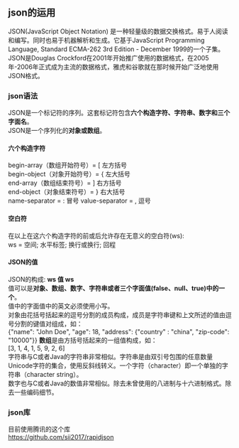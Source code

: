 ## json的运用
JSON(JavaScript Object Notation) 是一种轻量级的数据交换格式。易于人阅读和编写。同时也易于机器解析和生成。它基于JavaScript Programming Language, Standard ECMA-262 3rd Edition - December 1999的一个子集。    
JSON是Douglas Crockford在2001年开始推广使用的数据格式，在2005年-2006年正式成为主流的数据格式，雅虎和谷歌就在那时候开始广泛地使用JSON格式。    
### json语法
JSON是一个标记符的序列。这套标记符包含**六个构造字符、字符串、数字和三个字面名**。    
JSON是一个序列化的**对象或数组**。     
#### 六个构造字符
begin-array（数组开始符号）= [ 左方括号    
begin-object（对象开始符号）= { 左大括号    
end-array（数组结束符号）= ] 右方括号   
end-object（对象结束符号）= } 右大括号   
name-separator =  : 冒号
value-separator = , 逗号
#### 空白符
在以上在这六个构造字符的前或后允许存在无意义的空白符(ws):   
ws = 空间; 水平标签; 换行或换行; 回程    
#### JSON的值
JSON的构成: **ws 值 ws**    
值可以是**对象、数组、数字、字符串或者三个字面值(false、null、true)中的一个**。   
值中的字面值中的英文必须使用小写。     
对象由花括号括起来的逗号分割的成员构成，成员是字符串键和上文所述的值由逗号分割的键值对组成，如：   
{"name": "John Doe", "age": 18, "address": {"country" : "china", "zip-code": "10000"}}
**数组**是由方括号括起来的一组值构成，如：    
[3, 1, 4, 1, 5, 9, 2, 6]    
字符串与C或者Java的字符串非常相似。字符串是由双引号包围的任意数量Unicode字符的集合，使用反斜线转义。一个字符（character）即一个单独的字符串（character string）。     
数字也与C或者Java的数值非常相似。除去未曾使用的八进制与十六进制格式。除去一些编码细节。     
### json库
目前使用腾讯的这个库   
https://github.com/sii2017/rapidjson